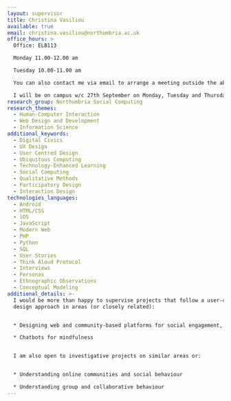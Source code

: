 ```yaml
---
layout: supervisor
title: Christina Vasiliou
available: true
email: christina.vasiliou@northumbria.ac.uk
office_hours: >
  Office: ELB113

  Monday 11.00-12.00 am

  Tuesday 10.00-11.00 am

  You can also contact me via email to arrange a meeting outside the above hours.

  I will be on campus w/c 27th September on Monday, Tuesday and Thursday.
research_group: Northumbria Social Computing
research_themes:
  - Human-Computer Interaction
  - Web Design and Development
  - Information Science
additional_keywords:
  - Digital Civics
  - UX Design
  - User Centred Design
  - Ubiquitous Computing
  - Technology-Enhanced Learning
  - Social Computing
  - Qualitative Methods
  - Participatory Design
  - Interaction Design
technologies_languages:
  - Android
  - HTML/CSS
  - iOS
  - JavaScript
  - Modern Web
  - PHP
  - Python
  - SQL
  - User Stories
  - Think Aloud Protocol
  - Interviews
  - Personas
  - Ethnographic Observations
  - Conceptual Modeling
additional_details: >-
  I would be more than happy to supervise projects that follow a user-centred
  design approach in areas (or closely related):


  * Designing web and community-based platforms for social engagement, learning and training.

  * Chatbots for mindfulness


  I am also open to investigative projects on similar areas or:


  * Understanding online communities and social behaviour

  * Understanding group and collaborative behaviour
---
```

